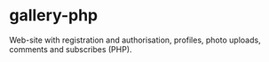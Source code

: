 # gallery-php
Web-site with registration and authorisation, profiles, photo uploads, comments and subscribes (PHP).
